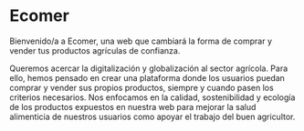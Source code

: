 # Ecomer

Bienvenido/a a Ecomer, una web que cambiará la forma de comprar y vender tus productos agrículas de confianza.

Queremos acercar la digitalización y globalización al sector agrícola. Para ello, hemos pensado en crear una plataforma 
donde los usuarios puedan comprar y vender sus propios productos, siempre y cuando pasen los criterios necesarios. 
Nos enfocamos en la calidad, sostenibilidad y ecología de los productos expuestos en nuestra web para mejorar la salud 
alimenticia de nuestros usuarios como apoyar el trabajo del buen agricultor.





